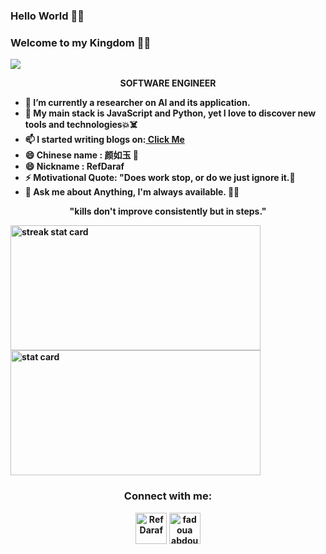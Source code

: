 

### Hello World  👋👾
### Welcome to my Kingdom 💫✨
  <img src="https://komarev.com/ghpvc/?username=fadouaabdoul&label=Profile%20views&color=0e75b6&style=flat">


<!--<img align="right" height="380" width="400" src="https://cdn.dribbble.com/users/2238041/screenshots/4763918/working.gif" />--->


<div>
  <p align="center"><b>SOFTWARE ENGINEER</p>
<ul>
<li> 🔭 I’m currently a researcher on AI and its application. </li>
<li>🌱 My main stack is JavaScript and Python, yet I love to discover new tools and technologies💥☠️</li>
<li> 📫 I started writing blogs on:<a href="https://hashnode.com/@RefDaraf999](https://refdaraf.hashnode.dev"> Click Me</a></li>
<li>😄 Chinese name : 颜如玉 🍁 </li>
<li> 😄 Nickname : RefDaraf  </li>
<li>⚡ Motivational Quote: "Does work stop, or do we just ignore it.🦋 </li>
<li>💬 Ask me about Anything, I'm always available. 😶‍🌫️ </li>
 </ul>
  
<p align="center">"kills don't improve consistently but in steps." </p>

<img align="left" alt= "streak stat card" height="200px" width="400" src="https://github-readme-streak-stats.herokuapp.com/?user=fadouaabdoul&theme=radical"/>
<img   alt= " stat card" height="200px" width="400" src="https://github-readme-stats.vercel.app/api?username=fadouaabdoul&show_icons=true&theme=radical">





<h3 align="center">Connect with me:</h3>
<p align="center">
<a href="https://twitter.com/RefDaraf" target="blank"><img align="center" src="https://img.icons8.com/cute-clipart/64/000000/twitter.png" alt="RefDaraf" height="50" width="50" /></a> 
<a href="https://www.linkedin.com/in/fadoua-abdoulmoulah-38236a157/" target="blank"><img align="center" src="https://img.icons8.com/cute-clipart/64/000000/linkedin.png" alt="fadoua abdoumo" height="50" width="50" /></a>
  


  
